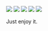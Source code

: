 <img src="https://img.shields.io/badge/Java-navy?style=2F2625&logo=java&logoColor=navy"/> <img src="https://img.shields.io/badge/Spring-green?style=6DB33F&logo=Spring&logoColor=white"/> <img src="https://img.shields.io/badge/MySQL-skyblue?style=4479A1&logo=mysql&logoColor=black"/> <img src="https://img.shields.io/badge/Linux-yellow?style=FCC624&logo=linux&logoColor=black"/> <img src="https://img.shields.io/badge/vim-purple?style=019733&logo=vim&logoColor=black"/> 

Just enjoy it.
